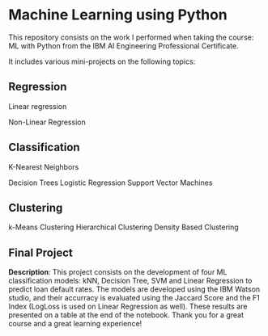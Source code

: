 # Machine Learning using Python

This repository consists on the work I performed when taking the course: ML with Python from the IBM AI Engineering Professional Certificate. 

It includes various mini-projects on the following topics: 

## **Regression**

  Linear regression
  
  Non-Linear Regression
  
## **Classification**

  K-Nearest Neighbors

  Decision Trees
  Logistic Regression
  Support Vector Machines
## **Clustering**

  k-Means Clustering
  Hierarchical Clustering
  Density Based Clustering
  
## **Final Project**

**Description**: This project consists on the development of four ML classification models: kNN, Decision Tree, SVM and Linear Regression to predict loan default rates. The models are developed using the IBM Watson studio, and their accurracy is evaluated using the Jaccard Score and the F1 Index (LogLoss is used on Linear Regression as well). These results are presented on a table at the end of the notebook. Thank you for a great course and a great learning experience!
